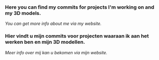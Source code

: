 
### Here you can find my **commits** for projects I'm working on and my **3D models**. 
*You can get more info about me via my website.*

### Hier vindt u mijn **commits** voor projecten waaraan ik aan het werken ben en mijn **3D modellen**. 
*Meer info over mij kan u bekomen via mijn website.*
